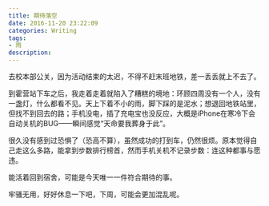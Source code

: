 ```yaml
---
title: 期待落空
date: 2016-11-20 23:22:09
categories: Writing
tags:
- 雨
description:
---
```

去校本部公关，因为活动结束的太迟，不得不赶末班地铁，差一丢丢就上不去了。

到霍营站下车之后，我走着走着就陷入了糟糕的境地：环顾四周没有一个人，没有一盏灯，什么都看不见。天上下着不小的雨，脚下踩的是泥水；想退回地铁站里，但找不到回去的路；手机没电，插了充电宝也没反应，大概是iPhone在寒冷下会自动关机的BUG——瞬间感觉“天命要我葬身于此”。
<!--more-->

很久没有感到过恐惧了（恐高不算），虽然成功的打到车，仍然很烦。原本觉得自己走这么多路，能拿到步数排行榜首，然而手机关机不记录步数：连这种都事与愿违。

能活着回到宿舍，可能是今天唯一一件符合期待的事。

牢骚无用，好好休息一下吧，下周，可能会更加混乱呢。
